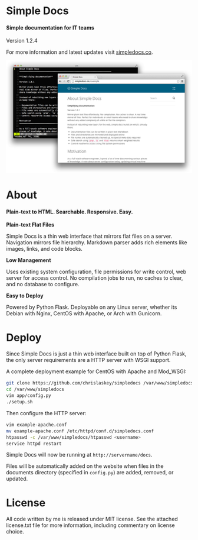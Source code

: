 Simple Docs
================================================================================

#### Simple documentation for IT teams

Version 1.2.4

For more information and latest updates visit
[simpledocs.co](http://simpledocs.co).

![Simple Docs Screenshot](design/screenshot.png)


About
================================================================================

#### Plain-text to HTML. Searchable. Responsive. Easy.

**Plain-text Flat Files**

Simple Docs is a thin web interface that mirrors flat files on a server.
Navigation mirrors file hierarchy. Markdown parser adds rich elements like
images, links, and code blocks.

**Low Management**

Uses existing system configuration, file permissions for write control, web
server for access control. No compilation jobs to run, no caches to clear, and
no database to configure.

**Easy to Deploy**

Powered by Python Flask. Deployable on any Linux server, whether its Debian
with Nginx, CentOS with Apache, or Arch with Gunicorn.


Deploy
================================================================================

Since Simple Docs is just a thin web interface built on top of Python Flask,
the only server requirements are a HTTP server with WSGI support.

A complete deployment example for CentOS with Apache and Mod_WSGI:

```sh
git clone https://github.com/chrislaskey/simpledocs /var/www/simpledocs
cd /var/www/simpledocs
vim app/config.py
./setup.sh
```

Then configure the HTTP server:

```sh
vim example-apache.conf
mv example-apache.conf /etc/httpd/conf.d/simpledocs.conf
htpasswd -c /var/www/simpledocs/htpasswd <username>
service httpd restart
```

Simple Docs will now be running at `http://servername/docs`.

Files will be automatically added on the website when files in the documents
directory (specified in `config.py`) are added, removed, or updated.


License
================================================================================

All code written by me is released under MIT license. See the attached
license.txt file for more information, including commentary on license choice.
